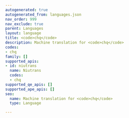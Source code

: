 ```yaml
---
autogenerated: true
autogenerated_from: languages.json
nav_order: 999
nav_exclude: true
parent: Languages
layout: language
title: <code>chq</code>
description: Machine translation for <code>chq</code>
codes:
- chq
family: []
supported_apis:
- id: niutrans
  name: Niutrans
  codes:
  - chq
supported_qe_apis: []
supported_ape_apis: []
seo:
  name: Machine translation for <code>chq</code>
  type: Language

---
```


